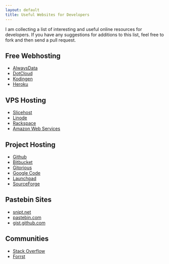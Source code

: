 ```yaml
---
layout: default
title: Useful Websites for Developers
---
```


I am collecting a list of interesting and useful online resources for developers. 
If you have any suggestions for additions to this list, feel free to fork and
then send a pull request.

## Free Webhosting
* [AlwaysData](http://alwaysdata.com)
* [DotCloud](http://dotcloud.com)
* [Kodingen](http://kodingen.com)
* [Heroku](http://heroku.com)

## VPS Hosting
* [Slicehost](http://slicehost.com)
* [Linode](http://linode.com)
* [Rackspace](http://rackspace.com)
* [Amazon Web Services](http://aws.amazon.com)

## Project Hosting
* [Github](https://github.com)
* [Bitbucket](http://bitbucket.org)
* [Gitorious](http://gitorious.org)
* [Google Code](http://code.google.com)
* [Launchpad](http://launchpad.net)
* [SourceForge](http://sourceforge.net)

## Pastebin Sites
* [snipt.net](http://snipt.net)
* [pastebin.com](http://pastebin.com)
* [gist.github.com](http://gist.github.com)

## Communities
* [Stack Overflow](http://stackoverflow.com)
* [Forrst](http://forrst.com)
